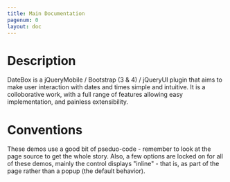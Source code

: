 ```yaml
---
title: Main Documentation
pagenum: 0
layout: doc
---
```


# Description
DateBox is a jQueryMobile / Bootstrap (3 & 4) / jQueryUI plugin that aims to make user interaction with dates and
times simple and intuitive. It is a colloborative work, with a full range of features
allowing easy implementation, and painless extensibility.


# Conventions
These demos use a good bit of pseduo-code - remember to look at the page source to
get the whole story.  Also, a few options are locked on for all of these demos, mainly
the control displays "inline" - that is, as part of the page rather than a popup
(the default behavior).


